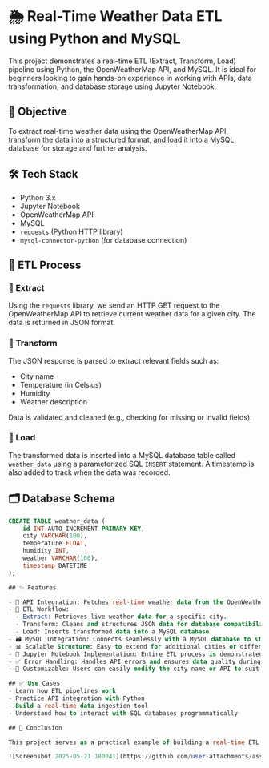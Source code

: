 
# 🌦️ Real-Time Weather Data ETL using Python and MySQL

This project demonstrates a real-time ETL (Extract, Transform, Load) pipeline using Python, the OpenWeatherMap API, and MySQL. It is ideal for beginners looking to gain hands-on experience in working with APIs, data transformation, and database storage using Jupyter Notebook.

## 📌 Objective

To extract real-time weather data using the OpenWeatherMap API, transform the data into a structured format, and load it into a MySQL database for storage and further analysis.

## 🛠 Tech Stack

- Python 3.x
- Jupyter Notebook
- OpenWeatherMap API
- MySQL
- `requests` (Python HTTP library)
- `mysql-connector-python` (for database connection)

## 🔄 ETL Process

### 🔹 Extract

Using the `requests` library, we send an HTTP GET request to the OpenWeatherMap API to retrieve current weather data for a given city. The data is returned in JSON format.

### 🔹 Transform

The JSON response is parsed to extract relevant fields such as:
- City name
- Temperature (in Celsius)
- Humidity
- Weather description

Data is validated and cleaned (e.g., checking for missing or invalid fields).

### 🔹 Load

The transformed data is inserted into a MySQL database table called `weather_data` using a parameterized SQL `INSERT` statement. A timestamp is also added to track when the data was recorded.

## 🗂️ Database Schema

```sql
CREATE TABLE weather_data (
    id INT AUTO_INCREMENT PRIMARY KEY,
    city VARCHAR(100),
    temperature FLOAT,
    humidity INT,
    weather VARCHAR(100),
    timestamp DATETIME
);

## ✨ Features

- 🔌 API Integration: Fetches real-time weather data from the OpenWeatherMap API.
- 🔄 ETL Workflow:
  - Extract: Retrieves live weather data for a specific city.
  - Transform: Cleans and structures JSON data for database compatibility.
  - Load: Inserts transformed data into a MySQL database.
- 🗃️ MySQL Integration: Connects seamlessly with a MySQL database to store and query data.
- 📊 Scalable Structure: Easy to extend for additional cities or different API sources.
- 📝 Jupyter Notebook Implementation: Entire ETL process is demonstrated with explanations in an interactive notebook format.
- ✅ Error Handling: Handles API errors and ensures data quality during transformation.
- 🔧 Customizable: Users can easily modify the city name or API to suit their needs.

## ✅ Use Cases
- Learn how ETL pipelines work
- Practice API integration with Python
- Build a real-time data ingestion tool
- Understand how to interact with SQL databases programmatically

## 📌 Conclusion

This project serves as a practical example of building a real-time ETL pipeline using live weather data. By integrating API data extraction, data transformation, and database loading, it demonstrates the foundational steps of data engineering. It is a great starting point for learners aiming to work with APIs, automate data pipelines, and store structured data in relational databases like MySQL. With further enhancements, this project can evolve into a complete real-time data monitoring and analytics system.

![Screenshot 2025-05-21 180041](https://github.com/user-attachments/assets/bbacff0b-ca03-4c66-a8e5-10a5b457fbd5)




